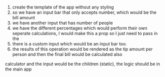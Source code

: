 1. create the template of the app without any styling 
2. so we have an input bar that only accepts number, which would be the bill amount
3. we have another input that has number of people
4. we have the different percentages which would perform their own seperate calculations, I would make this a prop so I just need to pass in the 
5. there is a custom input which would be an input bar too.
6. the results of this operation would be rendered as the tip amount per person and then the final bill would be calculated also


calculator and the input would be the children (static), the logic should be in the main app